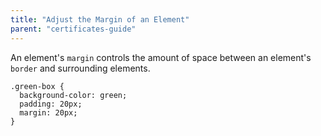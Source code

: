 ```yaml
---
title: "Adjust the Margin of an Element"
parent: "certificates-guide"
---
```


An element's `margin` controls the amount of space between an element's `border` and surrounding elements.

    .green-box {
      background-color: green;
      padding: 20px;
      margin: 20px;
    }
